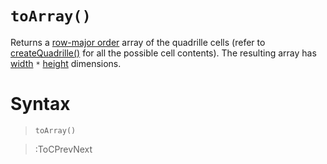 # `toArray()`

Returns a [row-major order](https://en.wikipedia.org/wiki/Row-_and_column-major_order) array of the quadrille cells (refer to [createQuadrille()](/docs/p5-fx/create_quadrille) for all the possible cell contents). The resulting array has [width](/docs/props#width) `*` [height](/docs/props#height) dimensions.

# Syntax

> `toArray()`

> :ToCPrevNext